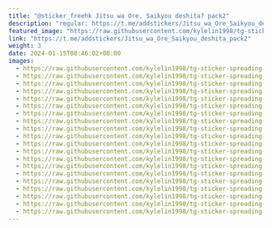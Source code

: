 ```yaml
---
title: "@sticker_freehk Jitsu wa Ore, Saikyou deshita? pack2"
description: "regular: https://t.me/addstickers/Jitsu_wa_Ore_Saikyou_deshita_pack2"
featured_image: "https://raw.githubusercontent.com/kylelin1998/tg-sticker-spreading-worldwide-images/main/img/f766f2ed-793e-4e98-aa52-663127cd0419.jpg"
link: "https://t.me/addstickers/Jitsu_wa_Ore_Saikyou_deshita_pack2"
weight: 3
date: 2024-01-15T08:46:02+08:00
images:
  - https://raw.githubusercontent.com/kylelin1998/tg-sticker-spreading-worldwide-images/main/img/f766f2ed-793e-4e98-aa52-663127cd0419.jpg
  - https://raw.githubusercontent.com/kylelin1998/tg-sticker-spreading-worldwide-images/main/img/08f6db0e-52d0-4734-a597-43a3445ffce0.jpg
  - https://raw.githubusercontent.com/kylelin1998/tg-sticker-spreading-worldwide-images/main/img/b9827fc0-4f8c-4563-b4d9-7fe6a82a978a.jpg
  - https://raw.githubusercontent.com/kylelin1998/tg-sticker-spreading-worldwide-images/main/img/3e16cf05-72aa-4661-bc9f-b9053cf13dc1.jpg
  - https://raw.githubusercontent.com/kylelin1998/tg-sticker-spreading-worldwide-images/main/img/a3981ad8-ee19-482b-a579-12ffe4d21317.jpg
  - https://raw.githubusercontent.com/kylelin1998/tg-sticker-spreading-worldwide-images/main/img/d3c6caf3-3a2f-48b5-9904-ef31993e5c7a.jpg
  - https://raw.githubusercontent.com/kylelin1998/tg-sticker-spreading-worldwide-images/main/img/8058e6b7-09f3-4b37-bb75-fffeb911a1af.jpg
  - https://raw.githubusercontent.com/kylelin1998/tg-sticker-spreading-worldwide-images/main/img/15307bb2-7e7a-4e89-be6b-be5864e0fe36.jpg
  - https://raw.githubusercontent.com/kylelin1998/tg-sticker-spreading-worldwide-images/main/img/69ac4027-3b00-4dc8-8742-39701c7dd081.jpg
  - https://raw.githubusercontent.com/kylelin1998/tg-sticker-spreading-worldwide-images/main/img/2946d9f6-ae60-44f0-9c49-9244ebd08fe6.jpg
  - https://raw.githubusercontent.com/kylelin1998/tg-sticker-spreading-worldwide-images/main/img/221eaf2d-f8b3-439a-9ba1-39919186e4ba.jpg
  - https://raw.githubusercontent.com/kylelin1998/tg-sticker-spreading-worldwide-images/main/img/39551325-8013-4784-a343-e42b5aa6e5d5.jpg
  - https://raw.githubusercontent.com/kylelin1998/tg-sticker-spreading-worldwide-images/main/img/1137f441-31d9-4606-b6c8-1361de2f8be9.jpg
  - https://raw.githubusercontent.com/kylelin1998/tg-sticker-spreading-worldwide-images/main/img/7b6fb95a-9f42-489d-838d-b79a653a717f.jpg
  - https://raw.githubusercontent.com/kylelin1998/tg-sticker-spreading-worldwide-images/main/img/57605277-fb93-413a-b2a0-64de9f49963e.jpg
  - https://raw.githubusercontent.com/kylelin1998/tg-sticker-spreading-worldwide-images/main/img/36b6da0c-2a7b-486f-a686-bd02c41128bc.jpg
  - https://raw.githubusercontent.com/kylelin1998/tg-sticker-spreading-worldwide-images/main/img/19ce16b6-3aa0-40e3-9761-55161ced662a.jpg
  - https://raw.githubusercontent.com/kylelin1998/tg-sticker-spreading-worldwide-images/main/img/7706ae2c-915d-4aec-b124-3029624e7877.jpg
  - https://raw.githubusercontent.com/kylelin1998/tg-sticker-spreading-worldwide-images/main/img/a381a13a-c710-426a-9052-af944babe9f4.jpg
  - https://raw.githubusercontent.com/kylelin1998/tg-sticker-spreading-worldwide-images/main/img/afaa1e0a-d982-4aa2-8c92-b9ab70866d57.jpg
---
```

